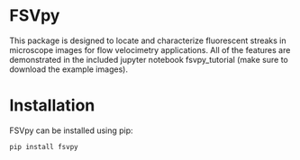 # FSVpy

This package is designed to locate and characterize fluorescent streaks in 
microscope images for flow velocimetry applications.  All of the features are 
demonstrated in the included jupyter notebook fsvpy_tutorial (make sure to download the example images).  


# Installation

FSVpy can be installed using pip:
```
pip install fsvpy
```

